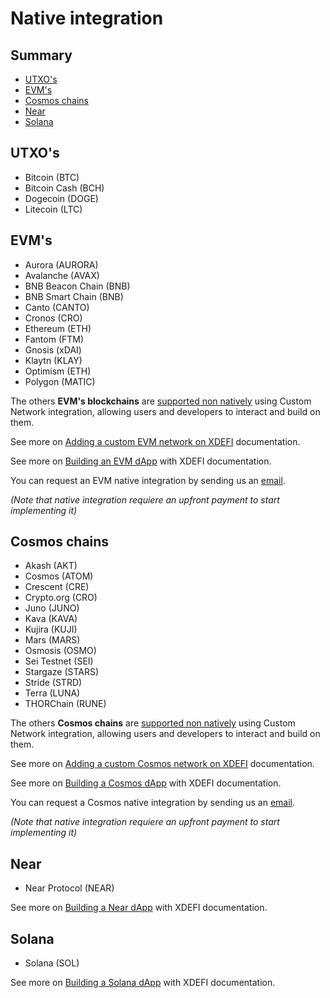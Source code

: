 # Native integration

## Summary

- [UTXO's](#utxo-s)
- [EVM's](#evm-s)
- [Cosmos chains](#cosmos-chains)
- [Near](#near)
- [Solana](#solana)

## UTXO's

- Bitcoin (BTC)
- Bitcoin Cash (BCH)
- Dogecoin (DOGE)
- Litecoin (LTC)

## EVM's

- Aurora (AURORA)
- Avalanche (AVAX)
- BNB Beacon Chain (BNB)
- BNB Smart Chain (BNB)
- Canto (CANTO)
- Cronos (CRO)
- Ethereum (ETH)
- Fantom (FTM)
- Gnosis (xDAI)
- Klaytn (KLAY)
- Optimism (ETH)
- Polygon (MATIC)

The others **EVM's blockchains** are [supported non natively](./custom-integration) using Custom Network integration, allowing users and developers to interact and build on them.

See more on [Adding a custom EVM network on XDEFI](./add-custom-network) documentation.

See more on [Building an EVM dApp](/developers/ethereum) with XDEFI documentation.

You can request an EVM native integration by sending us an [email](mailto:integration@xdefi.io).

_(Note that native integration requiere an upfront payment to start implementing it)_

## Cosmos chains

- Akash (AKT)
- Cosmos (ATOM)
- Crescent (CRE)
- Crypto.org (CRO)
- Juno (JUNO)
- Kava (KAVA)
- Kujira (KUJI)
- Mars (MARS)
- Osmosis (OSMO)
- Sei Testnet (SEI)
- Stargaze (STARS)
- Stride (STRD)
- Terra (LUNA)
- THORChain (RUNE)

The others **Cosmos chains** are [supported non natively](./custom-integration) using Custom Network integration, allowing users and developers to interact and build on them.

See more on [Adding a custom Cosmos network on XDEFI](./add-custom-network) documentation.

See more on [Building a Cosmos dApp](/developers/cosmos) with XDEFI documentation.

You can request a Cosmos native integration by sending us an [email](mailto:integration@xdefi.io).

_(Note that native integration requiere an upfront payment to start implementing it)_

## Near

- Near Protocol (NEAR)

See more on [Building a Near dApp](/developers/near) with XDEFI documentation.

## Solana

- Solana (SOL)

See more on [Building a Solana dApp](/developers/solana) with XDEFI documentation.
